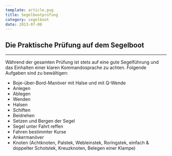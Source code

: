```yaml
---
template: article.pug
title: Segelbootprüfung
category: segelboot
date: 2013-07-08
---
```


## Die Praktische Prüfung auf dem Segelboot

---

Während der gesamten Prüfung ist stets auf eine gute Segelführung und das Einhalten einer
klaren Kommandosprache zu achten. Folgende Aufgaben sind zu bewältigen:

- Boje-über-Bord-Manöver mit Halse und mit Q-Wende
- Anlegen
- Ablegen
- Wenden
- Halsen
- Schiften
- Beidrehen
- Setzen und Bergen der Segel
- Segel unter Fahrt reffen
- Fahren bestimmter Kurse
- Ankermanöver
- Knoten (Achtknoten, Palstek, Webleinstek, Roringstek, einfach & doppelter Schotstek, Kreuzknoten, Belegen einer Klampe)
